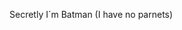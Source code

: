 Secretly I´m Batman (I have no parnets)

<!---
SouzaAF22/SouzaAF22 is a ✨ special ✨ repository because its `README.md` (this file) appears on your GitHub profile.
You can click the Preview link to take a look at your changes.
--->
